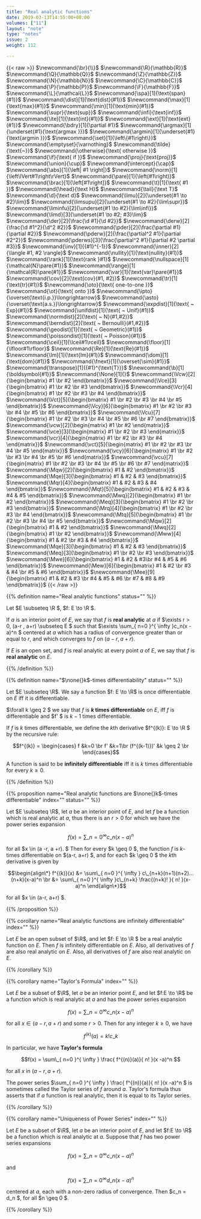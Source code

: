 ```yaml
---
title: "Real analytic functions"
date: 2019-03-13T14:55:00+08:00
volumes: ["11"]
layout: "note"
type: "notes"
issue: 2
weight: 112

---
```


<!--more-->

<div class="latex-macros">
  {{< raw >}}
    $\newcommand{\br}{\\}$
    $\newcommand{\R}{\mathbb{R}}$
    $\newcommand{\Q}{\mathbb{Q}}$
    $\newcommand{\Z}{\mathbb{Z}}$
    $\newcommand{\N}{\mathbb{N}}$
    $\newcommand{\C}{\mathbb{C}}$
    $\newcommand{\P}{\mathbb{P}}$
    $\newcommand{\F}{\mathbb{F}}$
    $\newcommand{\L}{\mathcal{L}}$
    $\newcommand{\spa}[1]{\text{span}(#1)}$
    $\newcommand{\dist}[1]{\text{dist}(#1)}$
    $\newcommand{\max}[1]{\text{max}(#1)}$
    $\newcommand{\min}[1]{\text{min}(#1)}$
    $\newcommand{\supr}{\text{sup}}$
    $\newcommand{\infi}{\text{inf}}$
    $\newcommand{\ite}[1]{\text{int}(#1)}$
    $\newcommand{\ext}[1]{\text{ext}(#1)}$
    $\newcommand{\bdry}[1]{\partial #1}$
    $\newcommand{\argmax}[1]{\underset{#1}{\text{argmax }}}$
    $\newcommand{\argmin}[1]{\underset{#1}{\text{argmin }}}$
    $\newcommand{\set}[1]{\left\{#1\right\}}$
    $\newcommand{\emptyset}{\varnothing}$
    $\newcommand{\tilde}{\text{~}}$
    $\newcommand{\otherwise}{\text{ otherwise }}$
    $\newcommand{\if}{\text{ if }}$
    $\newcommand{\proj}{\text{proj}}$
    $\newcommand{\union}{\cup}$
    $\newcommand{\intercept}{\cap}$
    $\newcommand{\abs}[1]{\left| #1 \right|}$
    $\newcommand{\norm}[1]{\left\lVert#1\right\rVert}$
    $\newcommand{\pare}[1]{\left(#1\right)}$
    $\newcommand{\brac}[1]{\left[#1\right]}$
    $\newcommand{\t}[1]{\text{ #1 }}$
    $\newcommand{\head}{\text H}$
    $\newcommand{\tail}{\text T}$
    $\newcommand{\d}{\text d}$
    $\newcommand{\limu}[2]{\underset{#1 \to #2}\lim}$
    $\newcommand{\limsupu}[2]{\underset{#1 \to #2}{\lim\supr}}$
    $\newcommand{\liminfu}[2]{\underset{#1 \to #2}{\lim\infi}}$
    $\newcommand{\limd}[3]{\underset{#1 \to #2; #3}\lim}$
    $\newcommand{\der}[2]{\frac{\d #1}{\d #2}}$
    $\newcommand{\derw}[2]{\frac{\d #1^2}{\d^2 #2}}$
    $\newcommand{\pder}[2]{\frac{\partial #1}{\partial #2}}$
    $\newcommand{\pderw}[2]{\frac{\partial^2 #1}{\partial #2^2}}$
    $\newcommand{\pderws}[3]{\frac{\partial^2 #1}{\partial #2 \partial #3}}$
    $\newcommand{\inv}[1]{{#1}^{-1}}$
    $\newcommand{\inner}[2]{\langle #1, #2 \rangle}$
    $\newcommand{\nullity}[1]{\text{nullity}(#1)}$
    $\newcommand{\rank}[1]{\text{rank }#1}$
    $\newcommand{\nullspace}[1]{\mathcal{N}\pare{#1}}$
    $\newcommand{\range}[1]{\mathcal{R}\pare{#1}}$
    $\newcommand{\var}[1]{\text{var}\pare{#1}}$
    $\newcommand{\cov}[2]{\text{cov}(#1, #2)}$
    $\newcommand{\tr}[1]{\text{tr}(#1)}$
    $\newcommand{\oto}{\text{ one-to-one }}$
    $\newcommand{\ot}{\text{ onto }}$
    $\newcommand{\ipto}{\overset{\text{i.p.}}\longrightarrow}$
    $\newcommand{\asto}{\overset{\text{a.s.}}\longrightarrow}$
    $\newcommand{\expdist}[1]{\text{ ~ Exp}(#1)}$
    $\newcommand{\unifdist}[1]{\text{ ~ Unif}(#1)}$
    $\newcommand{\normdist}[2]{\text{ ~ N}(#1,#2)}$
    $\newcommand{\berndist}[2]{\text{ ~ Bernoulli}(#1,#2)}$
    $\newcommand{\geodist}[1]{\text{ ~ Geometric}(#1)}$
    $\newcommand{\poissondist}[1]{\text{ ~ Poisson}(#1)}$
    $\newcommand{\ceil}[1]{\lceil#1\rceil}$
    $\newcommand{\floor}[1]{\lfloor#1\rfloor}$
    $\newcommand{\Re}[1]{\text{Re}(#1)}$
    $\newcommand{\Im}[1]{\text{Im}(#1)}$
    $\newcommand{\dom}[1]{\text{dom}(#1)}$
    $\newcommand{\fnext}[1]{\overset{\sim}{#1}}$
    $\newcommand{\transpose}[1]{{#1}^{\text{T}}}$
    $\newcommand{\b}[1]{\boldsymbol{#1}}$
    $\newcommand{\None}[1]{}$
    $\newcommand{\Vcw}[2]{\begin{bmatrix} #1 \br #2 \end{bmatrix}}$
    $\newcommand{\Vce}[3]{\begin{bmatrix} #1 \br #2 \br #3 \end{bmatrix}}$
    $\newcommand{\Vcr}[4]{\begin{bmatrix} #1 \br #2 \br #3 \br #4 \end{bmatrix}}$
    $\newcommand{\Vct}[5]{\begin{bmatrix} #1 \br #2 \br #3 \br #4 \br #5 \end{bmatrix}}$
    $\newcommand{\Vcy}[6]{\begin{bmatrix} #1 \br #2 \br #3 \br #4 \br #5 \br #6 \end{bmatrix}}$
    $\newcommand{\Vcu}[7]{\begin{bmatrix} #1 \br #2 \br #3 \br #4 \br #5 \br #6 \br #7 \end{bmatrix}}$
    $\newcommand{\vcw}[2]{\begin{matrix} #1 \br #2 \end{matrix}}$
    $\newcommand{\vce}[3]{\begin{matrix} #1 \br #2 \br #3 \end{matrix}}$
    $\newcommand{\vcr}[4]{\begin{matrix} #1 \br #2 \br #3 \br #4 \end{matrix}}$
    $\newcommand{\vct}[5]{\begin{matrix} #1 \br #2 \br #3 \br #4 \br #5 \end{matrix}}$
    $\newcommand{\vcy}[6]{\begin{matrix} #1 \br #2 \br #3 \br #4 \br #5 \br #6 \end{matrix}}$
    $\newcommand{\vcu}[7]{\begin{matrix} #1 \br #2 \br #3 \br #4 \br #5 \br #6 \br #7 \end{matrix}}$
    $\newcommand{\Mqw}[2]{\begin{bmatrix} #1 & #2 \end{bmatrix}}$
    $\newcommand{\Mqe}[3]{\begin{bmatrix} #1 & #2 & #3 \end{bmatrix}}$
    $\newcommand{\Mqr}[4]{\begin{bmatrix} #1 & #2 & #3 & #4 \end{bmatrix}}$
    $\newcommand{\Mqt}[5]{\begin{bmatrix} #1 & #2 & #3 & #4 & #5 \end{bmatrix}}$
    $\newcommand{\Mwq}[2]{\begin{bmatrix} #1 \br #2 \end{bmatrix}}$
    $\newcommand{\Meq}[3]{\begin{bmatrix} #1 \br #2 \br #3 \end{bmatrix}}$
    $\newcommand{\Mrq}[4]{\begin{bmatrix} #1 \br #2 \br #3 \br #4 \end{bmatrix}}$
    $\newcommand{\Mtq}[5]{\begin{bmatrix} #1 \br #2 \br #3 \br #4 \br #5 \end{bmatrix}}$
    $\newcommand{\Mqw}[2]{\begin{bmatrix} #1 & #2 \end{bmatrix}}$
    $\newcommand{\Mwq}[2]{\begin{bmatrix} #1 \br #2 \end{bmatrix}}$
    $\newcommand{\Mww}[4]{\begin{bmatrix} #1 & #2 \br #3 & #4 \end{bmatrix}}$
    $\newcommand{\Mqe}[3]{\begin{bmatrix} #1 & #2 & #3 \end{bmatrix}}$
    $\newcommand{\Meq}[3]{\begin{bmatrix} #1 \br #2 \br #3 \end{bmatrix}}$
    $\newcommand{\Mwe}[6]{\begin{bmatrix} #1 & #2 & #3\br #4 & #5 & #6 \end{bmatrix}}$
    $\newcommand{\Mew}[6]{\begin{bmatrix} #1 & #2 \br #3 & #4 \br #5 & #6 \end{bmatrix}}$
    $\newcommand{\Mee}[9]{\begin{bmatrix} #1 & #2 & #3 \br #4 & #5 & #6 \br #7 & #8 & #9 \end{bmatrix}}$
  {{< /raw >}}
</div>

{{% definition name="Real analytic functions" status="" %}}

Let $E \subseteq \R $, $f: E \to \R $.

If $a$ is an interior point of $E$, we say that $f$ is **real analytic** at $a$ if 
$\exists r > 0, (a-r , a+r) \subseteq E $ such that $\exists \sum\_{ n=0 }^{ \infty }c\_n(x - a)^n $ centered at $a$ which has a radius of convergence greater than or equal to $r$, and which converges to $f$ on $(a -r, a+r)$. 

If $E$ is an open set, and $f$ is real analytic at every point $a$ of $E$, we say that $f$ is **real analytic** on $E$.

{{% /definition %}}

{{% definition name="$\none{}k$-times differentiability" status="" %}}

Let $E \subseteq \R$. We say a function $f: E \to \R$ is once differentiable on
$E$ iff it is differentiable.

$\forall k \geq 2 $ we say that $f$ is **$k$ times differentiable** on $E$, iff
$f$ is differentiable and $f' $ is $k-1$ times differentiable.

If $f$ is $k$ times differentiable, we define the $k$th derivative $f^{(k)}: E \to \R $ by the recursive rule:

$$f^{(k)} = \begin{cases}
f &k=0 \br
f' &k=1\br
(f^{(k-1)})' &k \geq 2 \br
\end{cases}$$

A function is said to be **infinitely differentiable** iff it is $k$ times
differentiable for every $k \geq 0$.

{{% /definition %}}

{{% proposition name="Real analytic functions are $\none{}k$-times differentiable" index="" status="" %}}

Let $E \subseteq \R$, let $a$ be an interior point of $E$, and let $f$ be a function which is real analytic at $a$, thus there is an $r > 0$ for which we have the power series expansion

$$f(x) = \sum\_{ n=0 }^{ \infty }c\_n (x -a)^n $$

for all $x \in (a -r, a +r). $ Then for every $k \geq 0 $, the function $f$ is
$k$-times differentiable on $(a-r, a+r) $, and for each $k \geq 0 $ the $k$th
derivative is given by

$$\begin{align\*}
f^{(k)}(x) &= \sum\_{ n=0 }^{ \infty } c\_{n+k}(n+1)(n+2)...(n+k)(x-a)^n \br
&= \sum\_{ n=0 }^{ \infty }c\_{n+k} \frac{(n+k)! }{ n! }(x-a)^n
\end{align\*}$$

for all $x \in (a-r, a+r) $.

{{% /proposition %}}

{{% corollary name="Real analytic functions are infinitely differentiable" index="" %}}

Let $E$ be an open subset of $\R$, and let $f: E \to \R $ be a real analytic function on $E$. Then $f$ is infinitely differentiable on $E$. Also, all derivatives of $f$ are also real analytic on $E$. Also, all derivatives of $f$ are also real analytic on $E$.

{{% /corollary %}}

{{% corollary name="Taylor's Formula" index="" %}}

Let $E$ be a subset of $\R$, let $a$ be an interior point $E$, and let $f:E \to \R$ be a function which is real analytic at $a$ and has the power series expansion

$$f(x) = \sum\_{ n=0 }^{ \infty }c\_n(x -a)^n $$

for all $x \in (a- r, a+r)$ and some $r > 0$. Then for any integer $k \geq 0$, we have

$$f^{(k)}(a) = k!c\_k $$

In particular, we have **Taylor's formula**

$$f(x) = \sum\_{ n=0 }^{ \infty } \frac{ f^{(n)}(a)}{ n! }(x -a)^n $$

for all $x$ in $(a-r, a+r)$.

The power series $\sum\_{ n=0 }^{ \infty } \frac{ f^{(n)}(a)}{ n! }(x -a)^n $
is sometimes called the Taylor series of $f$ around $a$. Taylor's formula thus
asserts that if $a$ function is real analytic, then it is equal to its Taylor series.

{{% /corollary %}}

{{% corollary name="Uniqueness of Power Series" index="" %}}

Let $E$ be a subset of $\R$, let $a$ be an interior point of $E$, and let $f:E \to \R$ be a function which is real analytic at $a$. Suppose that $f$ has two power series expansions

$$f(x) = \sum\_{ n=0 }^{ \infty }c\_n(x-a)^n $$

and

$$f(x) = \sum\_{ n=0 }^{ \infty } d\_n(x-a)^n $$

centered at $a$, each with a non-zero radius of convergence. Then $c\_n = d\_n $, for all $n \geq 0 $.

{{% /corollary %}}


